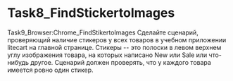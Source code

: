 # Task8_FindStickertoImages
Task9_Browser:Chrome_FindStikertoImages
Сделайте сценарий, проверяющий наличие стикеров у всех товаров в учебном приложении litecart на главной странице. Стикеры -- это полоски в левом верхнем углу изображения товара, на которых написано New или Sale или что-нибудь другое. Сценарий должен проверять, что у каждого товара имеется ровно один стикер.